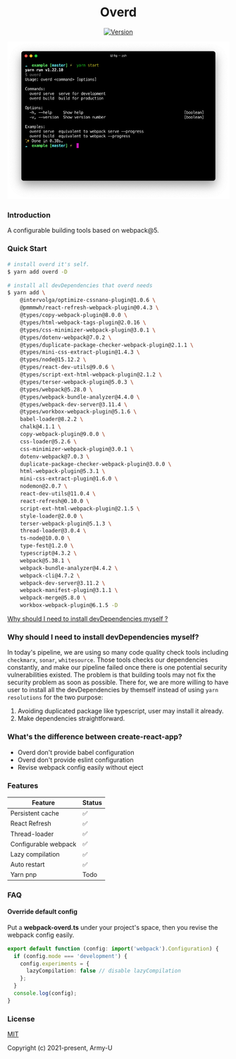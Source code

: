 <h1 align="center">Overd</h1>

<p align="center">
  <a href="https://www.npmjs.com/package/overd"><img src="https://flat.badgen.net/npm/v/overd" alt="Version" /></a>
</p>

<img src="./docs/screenshot.png" />

### Introduction

A configurable building tools based on webpack@5.

### Quick Start

```bash
# install overd it's self.
$ yarn add overd -D
```

```bash
# install all devDependencies that overd needs
$ yarn add \
    @intervolga/optimize-cssnano-plugin@1.0.6 \
    @pmmmwh/react-refresh-webpack-plugin@0.4.3 \
    @types/copy-webpack-plugin@8.0.0 \
    @types/html-webpack-tags-plugin@2.0.16 \
    @types/css-minimizer-webpack-plugin@3.0.1 \
    @types/dotenv-webpack@7.0.2 \
    @types/duplicate-package-checker-webpack-plugin@2.1.1 \
    @types/mini-css-extract-plugin@1.4.3 \
    @types/node@15.12.2 \
    @types/react-dev-utils@9.0.6 \
    @types/script-ext-html-webpack-plugin@2.1.2 \
    @types/terser-webpack-plugin@5.0.3 \
    @types/webpack@5.28.0 \
    @types/webpack-bundle-analyzer@4.4.0 \
    @types/webpack-dev-server@3.11.4 \
    @types/workbox-webpack-plugin@5.1.6 \
    babel-loader@8.2.2 \
    chalk@4.1.1 \
    copy-webpack-plugin@9.0.0 \
    css-loader@5.2.6 \
    css-minimizer-webpack-plugin@3.0.1 \
    dotenv-webpack@7.0.3 \
    duplicate-package-checker-webpack-plugin@3.0.0 \
    html-webpack-plugin@5.3.1 \
    mini-css-extract-plugin@1.6.0 \
    nodemon@2.0.7 \
    react-dev-utils@11.0.4 \
    react-refresh@0.10.0 \
    script-ext-html-webpack-plugin@2.1.5 \
    style-loader@2.0.0 \
    terser-webpack-plugin@5.1.3 \
    thread-loader@3.0.4 \
    ts-node@10.0.0 \
    type-fest@1.2.0 \
    typescript@4.3.2 \
    webpack@5.38.1 \
    webpack-bundle-analyzer@4.4.2 \
    webpack-cli@4.7.2 \
    webpack-dev-server@3.11.2 \
    webpack-manifest-plugin@3.1.1 \
    webpack-merge@5.8.0 \
    workbox-webpack-plugin@6.1.5 -D
```

[Why should I need to install devDependencies myself ?](#why-should-i-need-to-install-devdependencies-myself)

### Why should I need to install devDependencies myself?

In today's pipeline, we are using so many code quality check tools including `checkmarx`, `sonar`, `whitesource`.
Those tools checks our dependencies constantly, and make our pipeline failed once there is one potential security vulnerabilities existed.
The problem is that building tools may not fix the security problem as soon as possible. There for, we are more willing to have user to install
all the devDependencies by themself instead of using `yarn resolutions` for the two purpose:

1. Avoiding duplicated package like typescript, user may install it already.
2. Make dependencies straightforward.

### What's the difference between create-react-app?

- Overd don't provide babel configuration
- Overd don't provide eslint configuration
- Revise webpack config easily without eject

### Features

| Feature              | Status |
| -------------------- | ------ |
| Persistent cache     | ✅     |
| React Refresh        | ✅     |
| Thread-loader        | ✅     |
| Configurable webpack | ✅     |
| Lazy compilation     | ✅     |
| Auto restart         | ✅     |
| Yarn pnp             | Todo   |

### FAQ

#### Override default config

Put a **webpack-overd.ts** under your project's space, then you revise the webpack config easily.

```ts
export default function (config: import('webpack').Configuration) {
  if (config.mode === 'development') {
    config.experiments = {
      lazyCompilation: false // disable lazyCompilation
    };
  }
  console.log(config);
}
```

### License

[MIT](https://opensource.org/licenses/MIT)

Copyright (c) 2021-present, Army-U
